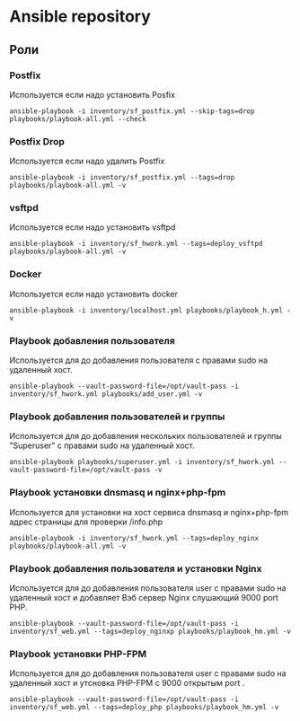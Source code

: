 # Ansible repository

## Роли

### Postfix

Используется если надо установить Posfix

```
ansible-playbook -i inventory/sf_postfix.yml --skip-tags=drop playbooks/playbook-all.yml --check
```


### Postfix Drop

Используется если надо удалить Postfix

```
ansible-playbook -i inventory/sf_postfix.yml --tags=drop playbooks/playbook-all.yml -v 
```

### vsftpd

Используется если надо установить vsftpd

```
ansible-playbook -i inventory/sf_hwork.yml --tags=deploy_vsftpd playbooks/playbook-all.yml -v
```

### Docker

Используется если надо установить docker

```
ansible-playbook -i inventory/localhost.yml playbooks/playbook_h.yml -v
```
### Playbook добавления пользователя

Используется для до добавления пользователя с правами sudo на удаленный хост.

```
ansible-playbook --vault-password-file=/opt/vault-pass -i inventory/sf_hwork.yml playbooks/add_user.yml -v
```

### Playbook добавления пользователей и группы

Используется для до добавления нескольких пользователей и группы "Superuser" с правами sudo на удаленный хост.

```
ansible-playbook playbooks/superuser.yml -i inventory/sf_hwork.yml --vault-password-file=/opt/vault-pass -v
```
### Playbook установки dnsmasq и nginx+php-fpm

Используется для установки на хост сервиса dnsmasq и nginx+php-fpm адрес страницы для проверки /info.php
```
ansible-playbook -i inventory/sf_hwork.yml --tags=deploy_nginx playbooks/playbook-all.yml -v
```

### Playbook добавления пользователя и установки Nginx

Используется для до добавления пользователя user с правами sudo на удаленный хост и добавляет Вэб сервер Nginx слушающий 9000 port PHP.

```
ansible-playbook --vault-password-file=/opt/vault-pass -i inventory/sf_web.yml --tags=deploy_nginxp playbooks/playbook_hm.yml -v
```

### Playbook установки PHP-FPM

Используется для до добавления пользователя user с правами sudo на удаленный хост и утсновка PHP-FPM с 9000 открытым port .

```
ansible-playbook --vault-password-file=/opt/vault-pass -i inventory/sf_web.yml --tags=deploy_php playbooks/playbook_hm.yml -v
```

